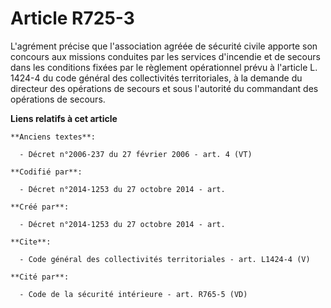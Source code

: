 # Article R725-3

L'agrément précise que l'association agréée de sécurité civile apporte son concours aux missions conduites par les services
d'incendie et de secours dans les conditions fixées par le règlement opérationnel prévu à l'article L. 1424-4 du code général
des collectivités territoriales, à la demande du directeur des opérations de secours et sous l'autorité du commandant des
opérations de secours.

**Liens relatifs à cet article**

	**Anciens textes**:

	  - Décret n°2006-237 du 27 février 2006 - art. 4 (VT)

	**Codifié par**:

	  - Décret n°2014-1253 du 27 octobre 2014 - art.

	**Créé par**:

	  - Décret n°2014-1253 du 27 octobre 2014 - art.

	**Cite**:

	  - Code général des collectivités territoriales - art. L1424-4 (V)

	**Cité par**:

	  - Code de la sécurité intérieure - art. R765-5 (VD)
